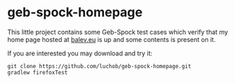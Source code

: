 # geb-spock-homepage

This little project contains some Geb-Spock test cases which verify that my home page hosted at [balev.eu](https://balev.eu) is up and some contents is present on it.

If you are interested you may download and try it:

```
git clone https://github.com/luchob/geb-spock-homepage.git
gradlew firefoxTest
```
